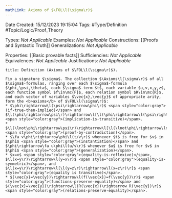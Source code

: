 ```yaml
---
mathLink: Axioms of $\FOL\l(\sigma\r)$
---
```


<div class="topSpace"></div>

Date Created: 15/12/2023 19:15:04
Tags: #Type/Definition #Topic/Logic/Proof_Theory

Types: <i>Not Applicable</i>
Examples: <i>Not Applicable</i>
Constructions: [[Proofs and Syntactic Truth]]
Generalizations: <i>Not Applicable</i>

Properties: [[Basic provable facts]]
Sufficiencies: <i>Not Applicable</i>
Equivalences: <i>Not Applicable</i>
Justifications: <i>Not Applicable</i>

``` ad-Definition
title: Definition (Axioms of $\FOL\l(\sigma\r)$).

Fix a signature $\sigma$. The collection $\Axioms\l(\sigma\r)$ of all $\sigma$-formulas, ranging over each $\sigma$-formula $\phi,\psi,\theta$, each $\sigma$-term $t$, each variable $u,v,x,y,z$, each function symbol $f\in\mc{F}$, each relation symbol $R\in\mc{R}$, and each vector of variables $\vec{x},\vec{y}$ of appropriate arity, form the <b>axioms</b> of $\FOL\l(\sigma\r)$:
* $\phi\rightarrow\l(\psi\rightarrow\phi\r)$ <span style="color:gray">(if-true-then-implied)</span> and $\l(\phi\rightarrow\psi\r)\rightarrow\l[\l(\phi\rightarrow\l(\psi\rightarrow\theta\r)\r)\rightarrow\l(\phi\rightarrow\theta\r)\r]$ <span style="color:gray">(implication-is-transitive)</span>.
* $\l(\lnot\phi\rightarrow\psi\r)\rightarrow\l[\l(\lnot\phi\rightarrow\lnot\psi\r)\rightarrow\phi\r]$ <span style="color:gray">(proof-by-contradiction)</span>.
* $\fa v\phi\rightarrow\phi\l(t/v\r)$ whenever $t$ is free for $v$ in $\phi$ <span style="color:gray">(instantiation)</span> and $\phi\rightarrow\fa u\phi\l(u/v\r)$ whenever $u$ is free for $v$ in $\phi$ <span style="color:gray">(generalization)</span>.
* $x=x$ <span style="color:gray">(equality-is-reflexive)</span>, $\l(x=y\r)\rightarrow\l(y=x\r)$ <span style="color:gray">(equality-is-symmetric)</span>, and $\l(x=y\r)\rightarrow\l[\l(y=z\r)\rightarrow\l(x=z\r)\r]$ <span style="color:gray">(equality is transitive)</span>.
* $(\vec{x}=\vec{y})\rightarrow\l(f(\vec{x})=f(\vec{y})\r)$ <span style="color:gray">(functions-preserve-equality)</span> and $(\vec{x}=\vec{y})\rightarrow\l(R(\vec{x})\rightarrow R(\vec{y})\r)$ <span style="color:gray">(relations-preserve-equality)</span>.

```
